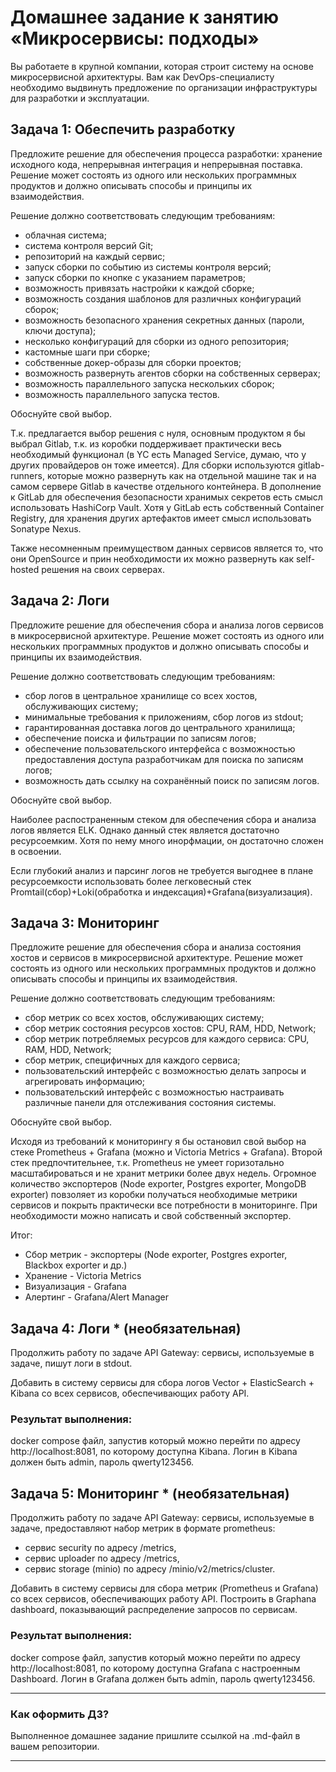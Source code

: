 # Домашнее задание к занятию «Микросервисы: подходы»

Вы работаете в крупной компании, которая строит систему на основе микросервисной архитектуры.
Вам как DevOps-специалисту необходимо выдвинуть предложение по организации инфраструктуры для разработки и эксплуатации.


## Задача 1: Обеспечить разработку

Предложите решение для обеспечения процесса разработки: хранение исходного кода, непрерывная интеграция и непрерывная поставка. 
Решение может состоять из одного или нескольких программных продуктов и должно описывать способы и принципы их взаимодействия.

Решение должно соответствовать следующим требованиям:
- облачная система;
- система контроля версий Git;
- репозиторий на каждый сервис;
- запуск сборки по событию из системы контроля версий;
- запуск сборки по кнопке с указанием параметров;
- возможность привязать настройки к каждой сборке;
- возможность создания шаблонов для различных конфигураций сборок;
- возможность безопасного хранения секретных данных (пароли, ключи доступа);
- несколько конфигураций для сборки из одного репозитория;
- кастомные шаги при сборке;
- собственные докер-образы для сборки проектов;
- возможность развернуть агентов сборки на собственных серверах;
- возможность параллельного запуска нескольких сборок;
- возможность параллельного запуска тестов.

Обоснуйте свой выбор.

 Т.к. предлагается выбор решения с нуля,  основным продуктом я бы выбрал  Gitlab, т.к.  из  коробки  поддерживает практически весь  необходимый функционал (в YC  есть Managed Service,  думаю, что у других  провайдеров он тоже имеется). Для  сборки  используются gitlab-runners, которые можно развернуть как на отдельной машине так и на  самом сервере Gitlab в качестве отдельного контейнера. В дополнение к GitLab для  обеспечения безопасности хранимых  секретов есть смысл  использовать  HashiCorp Vault. Хотя у GitLab  есть  собственный Container Registry,  для хранения других  артефактов имеет смысл использовать Sonatype Nexus.

 Также несомненным преимуществом данных  сервисов является то, что  они OpenSource и прин необходимости  их  можно развернуть как  self-hosted решения на своих  серверах.


## Задача 2: Логи

Предложите решение для обеспечения сбора и анализа логов сервисов в микросервисной архитектуре.
Решение может состоять из одного или нескольких программных продуктов и должно описывать способы и принципы их взаимодействия.

Решение должно соответствовать следующим требованиям:
- сбор логов в центральное хранилище со всех хостов, обслуживающих систему;
- минимальные требования к приложениям, сбор логов из stdout;
- гарантированная доставка логов до центрального хранилища;
- обеспечение поиска и фильтрации по записям логов;
- обеспечение пользовательского интерфейса с возможностью предоставления доступа разработчикам для поиска по записям логов;
- возможность дать ссылку на сохранённый поиск по записям логов.

Обоснуйте свой выбор.

Наиболее распостраненным стеком для обеспечения сбора и анализа логов  является ELK. Однако данный стек является достаточно  ресурсоемким. Хотя по нему  много  инорфмации,  он  достаточно  сложен в освоении.  

Если глубокий   анализ  и парсинг  логов не требуется выгоднее  в плане ресурсоемкости использовать  более  легковесный  стек  Promtail(сбор)+Loki(обработка и индексация)+Grafana(визуализация).

## Задача 3: Мониторинг

Предложите решение для обеспечения сбора и анализа состояния хостов и сервисов в микросервисной архитектуре.
Решение может состоять из одного или нескольких программных продуктов и должно описывать способы и принципы их взаимодействия.

Решение должно соответствовать следующим требованиям:
- сбор метрик со всех хостов, обслуживающих систему;
- сбор метрик состояния ресурсов хостов: CPU, RAM, HDD, Network;
- сбор метрик потребляемых ресурсов для каждого сервиса: CPU, RAM, HDD, Network;
- сбор метрик, специфичных для каждого сервиса;
- пользовательский интерфейс с возможностью делать запросы и агрегировать информацию;
- пользовательский интерфейс с возможностью настраивать различные панели для отслеживания состояния системы.

Обоснуйте свой выбор.

Исходя из  требований к мониторингу я бы остановил свой выбор  на стеке Prometheus + Grafana (можно и Victoria Metrics + Grafana). Второй стек  предпочтительнее, т.к. Prometheus не  умеет  горизотально масштабироваться и не хранит метрики более двух  недель. Огромное количество  экспортеров (Node exporter, Postgres exporter, MongoDB exporter) повзоляет из  коробки  получаться необходимые  метрики  сервисов и покрыть  практически все потребности в  мониторинге. При необходимости можно написать и свой собственный экспортер.

Итог:
- Сбор метрик - экспортеры (Node exporter, Postgres exporter, Blackbox exporter  и др.)
- Хранение - Victoria Metrics
- Визуализация  - Grafana
- Алертинг - Grafana/Alert Manager

## Задача 4: Логи * (необязательная)

Продолжить работу по задаче API Gateway: сервисы, используемые в задаче, пишут логи в stdout. 

Добавить в систему сервисы для сбора логов Vector + ElasticSearch + Kibana со всех сервисов, обеспечивающих работу API.

### Результат выполнения: 

docker compose файл, запустив который можно перейти по адресу http://localhost:8081, по которому доступна Kibana.
Логин в Kibana должен быть admin, пароль qwerty123456.


## Задача 5: Мониторинг * (необязательная)

Продолжить работу по задаче API Gateway: сервисы, используемые в задаче, предоставляют набор метрик в формате prometheus:

- сервис security по адресу /metrics,
- сервис uploader по адресу /metrics,
- сервис storage (minio) по адресу /minio/v2/metrics/cluster.

Добавить в систему сервисы для сбора метрик (Prometheus и Grafana) со всех сервисов, обеспечивающих работу API.
Построить в Graphana dashboard, показывающий распределение запросов по сервисам.

### Результат выполнения: 

docker compose файл, запустив который можно перейти по адресу http://localhost:8081, по которому доступна Grafana с настроенным Dashboard.
Логин в Grafana должен быть admin, пароль qwerty123456.

---

### Как оформить ДЗ?

Выполненное домашнее задание пришлите ссылкой на .md-файл в вашем репозитории.

---

